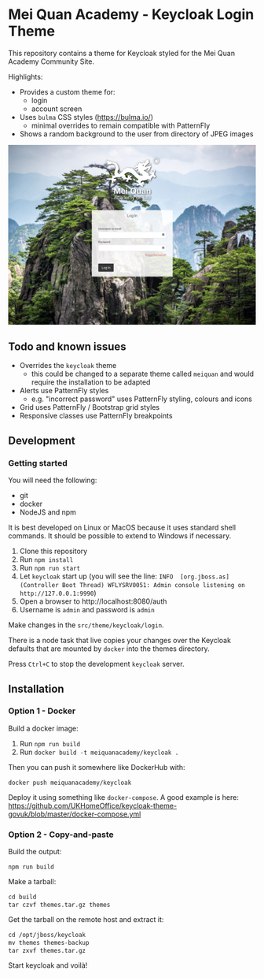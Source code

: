 # Mei Quan Academy - Keycloak Login Theme

This repository contains a theme for Keycloak styled for the Mei Quan Academy Community Site.

Highlights:

- Provides a custom theme for:
  - login
  - account screen
- Uses `bulma` CSS styles (https://bulma.io/)
  - minimal overrides to remain compatible with PatternFly
- Shows a random background to the user from directory of JPEG images

![Screenshot - login](screenshots/screenshot-login.png)

## Todo and known issues

- Overrides the `keycloak` theme
  - this could be changed to a separate theme called `meiquan` and would require the installation to be adapted
- Alerts use PatternFly styles
  - e.g. "incorrect password" uses PatternFly styling, colours and icons
- Grid uses PatternFly / Bootstrap grid styles
- Responsive classes use PatternFly breakpoints  
  
## Development

### Getting started

You will need the following:

- git
- docker
- NodeJS and npm

It is best developed on Linux or MacOS because it uses standard shell commands. It should be possible to extend to Windows if necessary.

1. Clone this repository
2. Run `npm install`
3. Run `npm run start`
4. Let `keycloak` start up (you will see the line: `INFO  [org.jboss.as] (Controller Boot Thread) WFLYSRV0051: Admin console listening on http://127.0.0.1:9990`)
5. Open a browser to http://localhost:8080/auth
6. Username is `admin` and password is `admin`

Make changes in the `src/theme/keycloak/login`.

There is a node task that live copies your changes over the Keycloak defaults that are mounted by `docker` into the themes directory.

Press `Ctrl+C` to stop the development `keycloak` server.

## Installation

### Option 1 - Docker

Build a docker image:

1. Run `npm run build`
2. Run `docker build -t meiquanacademy/keycloak .`

Then you can push it somewhere like DockerHub with:
```
docker push meiquanacademy/keycloak
```

Deploy it using something like `docker-compose`. A good example is here: https://github.com/UKHomeOffice/keycloak-theme-govuk/blob/master/docker-compose.yml

### Option 2 - Copy-and-paste

Build the output:

```
npm run build
```

Make a tarball:

```
cd build
tar czvf themes.tar.gz themes
```

Get the tarball on the remote host and extract it:

```
cd /opt/jboss/keycloak
mv themes themes-backup
tar zxvf themes.tar.gz
```

Start keycloak and voilà!